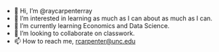- 👋 Hi, I’m @raycarpenterray
- 👀 I’m interested in learning as much as I can about as much as I can.
- 🌱 I’m currently learning Economics and Data Science.
- 💞️ I’m looking to collaborate on classwork.
- 📫 How to reach me, rcarpenter@unc.edu

<!---
raycarpenterray/raycarpenterray is a ✨ special ✨ repository because its `README.md` (this file) appears on your GitHub profile.
You can click the Preview link to take a look at your changes.
--->
